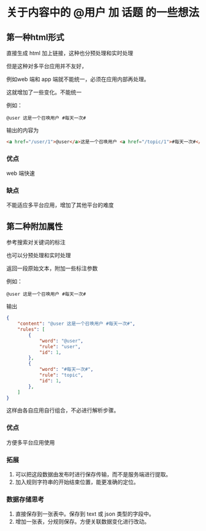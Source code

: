 # 关于内容中的 @用户 加 话题 的一些想法

## 第一种html形式

直接生成 html 加上链接，这种也分预处理和实时处理

但是这种对多平台应用并不友好，

例如web 端和 app 端就不能统一，必须在应用内部再处理。

这就增加了一些变化。不能统一

例如：

```
@user 这是一个召唤用户 #每天一次#
```
输出的内容为

```html
<a href="/user/1">@user</a>这是一个召唤用户 <a href="/topic/1">#每天一次#</a>
```
### 优点
web 端快速

### 缺点
不能适应多平台应用，增加了其他平台的难度


## 第二种附加属性

参考搜索对关键词的标注

也可以分预处理和实时处理

返回一段原始文本，附加一些标注参数

例如：

```
@user 这是一个召唤用户 #每天一次#
```

输出
```json
{
    "content": "@user 这是一个召唤用户 #每天一次#",
    "rules": [
        {
            "word": "@user",
            "rule": "user",
            "id": 1,
        },
        {
            "word": "#每天一次#",
            "rule": "topic",
            "id": 1,
        },
    ]
}
```
这样由各自应用自行组合，不必进行解析步骤。

### 优点

方便多平台应用使用

### 拓展

1. 可以把这段数据由发布时进行保存传输，而不是服务端进行提取。
2. 加入规则字符串的开始结束位置，能更准确的定位。

### 数据存储思考

1. 直接保存到一张表中。保存到 text 或 json 类型的字段中。
2. 增加一张表，分规则保存。方便关联数据变化进行改动。